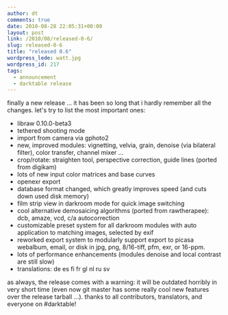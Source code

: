 ```yaml
---
author: dt
comments: true
date: 2010-08-28 22:05:31+00:00
layout: post
link: /2010/08/released-0-6/
slug: released-0-6
title: "released 0.6"
wordpress_lede: watt.jpg
wordpress_id: 217
tags:
  - announcement
  - darktable release
---
```

finally a new release ... it has been so long that i hardly remember all the changes. let's try to list the most important ones:

* libraw 0.10.0-beta3
* tethered shooting mode
* import from camera via gphoto2
* new, improved modules: vignetting, velvia, grain, denoise (via bilateral filter), color transfer, channel mixer ...
* crop/rotate: straighten tool, perspective correction, guide lines (ported from digikam)
* lots of new input color matrices and base curves
* openexr export
* database format changed, which greatly improves speed (and cuts down used disk memory)
* film strip view in darkroom mode for quick image switching
* cool alternative demosaicing algorithms (ported from rawtherapee): dcb, amaze, vcd, c/a autocorrection
* customizable preset system for all darkroom modules with auto application to matching images, selected by exif
* reworked export system to modularly support export to picasa webalbum, email, or disk in jpg, png, 8/16-tiff, pfm, exr, or 16-ppm.
* lots of performance enhancements (modules denoise and local contrast are still slow)
* translations: de es fi fr gl nl ru sv

as always, the release comes with a warning: it will be outdated horribly in very short time (even now git master has some really cool new features over the release tarball ...). thanks to all contributors, translators, and everyone on #darktable!
